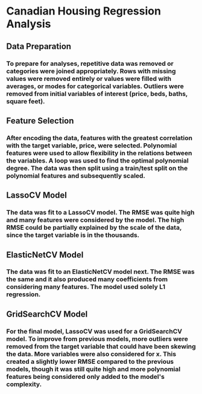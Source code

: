 # Canadian Housing Regression Analysis

## Data Preparation

### To prepare for analyses, repetitive data was removed or categories were joined appropriately. Rows with missing values were removed entirely or values were filled with averages, or modes for categorical variables. Outliers were removed from initial variables of interest (price, beds, baths, square feet). 

## Feature Selection 

### After encoding the data, features with the greatest correlation with the target variable, price, were selected. Polynomial features were used to allow flexibility in the relations between the variables. A loop was used to find the optimal polynomial degree. The data was then split using a train/test split on the polynomial features and subsequently scaled. 

## LassoCV Model 

### The data was fit to a LassoCV model. The RMSE was quite high and many features were considered by the model. The high RMSE could be partially explained by the scale of the data, since the target variable is in the thousands. 

## ElasticNetCV Model 

### The data was fit to an ElasticNetCV model next. The RMSE was the same and it also produced many coefficients from considering many features. The model used solely L1 regression. 

## GridSearchCV Model

### For the final model, LassoCV was used for a GridSearchCV model. To improve from previous models, more outliers were removed from the target variable that could have been skewing the data. More variables were also considered for x. This created a slightly lower RMSE compared to the previous models, though it was still quite high and more polynomial features being considered only added to the model's complexity.
